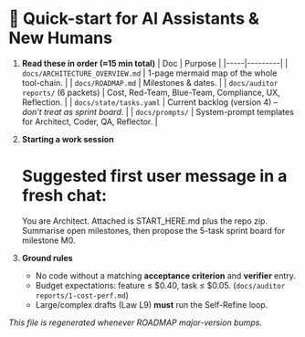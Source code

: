 # 🚀 Quick-start for AI Assistants & New Humans

1. **Read these in order (≈15 min total)**
   | Doc | Purpose |
   |-----|---------|
   | `docs/ARCHITECTURE_OVERVIEW.md` | 1-page mermaid map of the whole tool-chain. |
   | `docs/ROADMAP.md` | Milestones & dates. |
   | `docs/auditor reports/` (6 packets) | Cost, Red-Team, Blue-Team, Compliance, UX, Reflection. |
   | `docs/state/tasks.yaml` | Current backlog (version 4) – _don’t treat as sprint board_. |
   | `docs/prompts/` | System-prompt templates for Architect, Coder, QA, Reflector. |

2. **Starting a work session**

   
   # Suggested first user message in a fresh chat:
   You are Architect. Attached is START_HERE.md plus the repo zip.
   Summarise open milestones, then propose the 5-task sprint board
   for milestone M0.


3. **Ground rules**

   * No code without a matching **acceptance criterion** and **verifier** entry.
   * Budget expectations: feature ≤ \$0.40, task ≤ \$0.05.
     (`docs/auditor reports/1-cost-perf.md`)
   * Large/complex drafts (Law L9) **must** run the Self-Refine loop.

*This file is regenerated whenever ROADMAP major-version bumps.*
